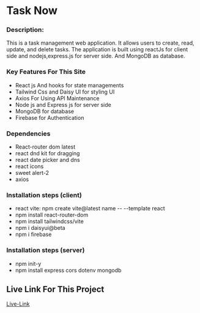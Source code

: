 # Task Now

### Description:

This is a task management web application. It allows users to create, read, update, and delete tasks. The application is built using reactJs for client side and nodejs,express.js for server side. And MongoDB as database.

### Key Features For This Site

- React js And hooks for state managements
- Tailwind Css and Daisy UI for styling UI
- Axios For Using API Maintenance
- Node js and Express js for server side
- MongoDB for database
- Firebase for Authentication

### Dependencies

- React-router dom latest
- react dnd kit for dragging
- react date picker and dns
- react icons
- sweet alert-2
- axios

### Installation steps (client)

- react vite: npm create vite@latest name -- --template react
- npm install react-router-dom
- npm install tailwindcss/vite
- npm i daisyui@beta
- npm i firebase

### Installation steps (server)

- npm init-y
- npm install express cors dotenv mongodb

## Live Link For This Project

[Live-Link](https://task-management-auth-aefee.web.app/)

